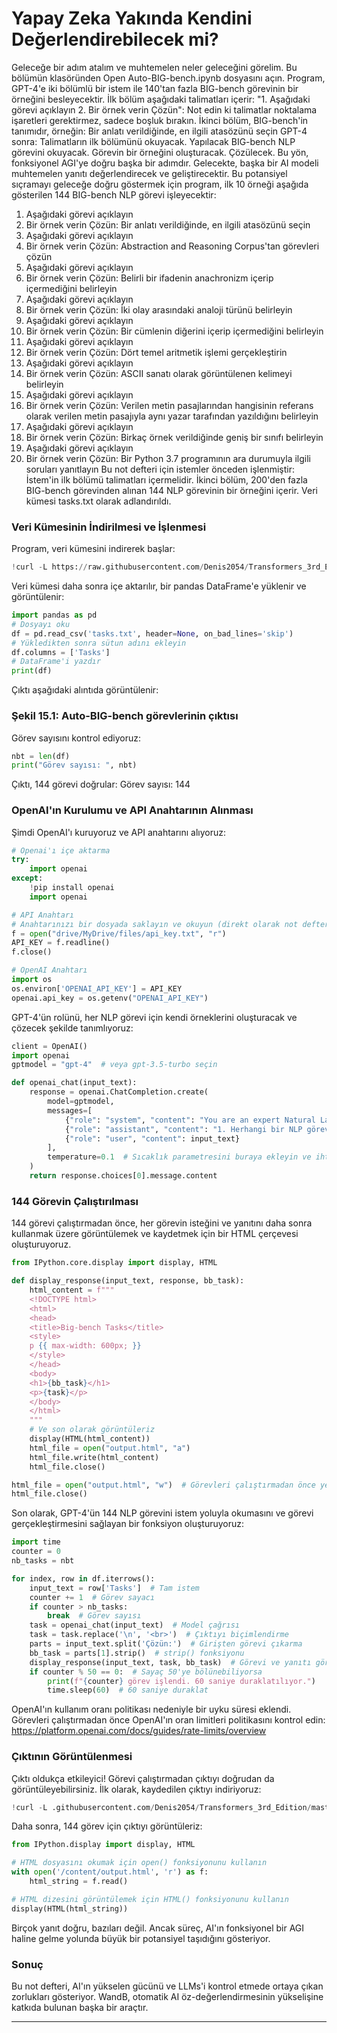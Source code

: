 # Yapay Zeka Yakında Kendini Değerlendirebilecek mi?

Geleceğe bir adım atalım ve muhtemelen neler geleceğini görelim. Bu bölümün klasöründen Open Auto-BIG-bench.ipynb dosyasını açın. Program, GPT-4'e iki bölümlü bir istem ile 140'tan fazla BIG-bench görevinin bir örneğini besleyecektir. İlk bölüm aşağıdaki talimatları içerir: 
"1. Aşağıdaki görevi açıklayın
2. Bir örnek verin 
Çözün": 
Not edin ki talimatlar noktalama işaretleri gerektirmez, sadece boşluk bırakın. İkinci bölüm, BIG-bench'in tanımıdır, örneğin: 
Bir anlatı verildiğinde, en ilgili atasözünü seçin 
GPT-4 sonra: 
Talimatların ilk bölümünü okuyacak. 
Yapılacak BIG-bench NLP görevini okuyacak. 
Görevin bir örneğini oluşturacak. 
Çözülecek. 
Bu yön, fonksiyonel AGI'ye doğru başka bir adımdır. Gelecekte, başka bir AI modeli muhtemelen yanıtı değerlendirecek ve geliştirecektir. 
Bu potansiyel sıçramayı geleceğe doğru göstermek için program, ilk 10 örneği aşağıda gösterilen 144 BIG-bench NLP görevi işleyecektir: 
1. Aşağıdaki görevi açıklayın 
2. Bir örnek verin 
Çözün: 
Bir anlatı verildiğinde, en ilgili atasözünü seçin 
1. Aşağıdaki görevi açıklayın 
2. Bir örnek verin 
Çözün: 
Abstraction and Reasoning Corpus'tan görevleri çözün 
1. Aşağıdaki görevi açıklayın 
2. Bir örnek verin 
Çözün: 
Belirli bir ifadenin anachronizm içerip içermediğini belirleyin 
1. Aşağıdaki görevi açıklayın 
2. Bir örnek verin 
Çözün: 
İki olay arasındaki analoji türünü belirleyin 
1. Aşağıdaki görevi açıklayın 
2. Bir örnek verin 
Çözün: 
Bir cümlenin diğerini içerip içermediğini belirleyin 
1. Aşağıdaki görevi açıklayın 
2. Bir örnek verin 
Çözün: 
Dört temel aritmetik işlemi gerçekleştirin 
1. Aşağıdaki görevi açıklayın 
2. Bir örnek verin 
Çözün: 
ASCII sanatı olarak görüntülenen kelimeyi belirleyin 
1. Aşağıdaki görevi açıklayın 
2. Bir örnek verin 
Çözün: 
Verilen metin pasajlarından hangisinin referans olarak verilen metin pasajıyla aynı yazar tarafından yazıldığını belirleyin 
1. Aşağıdaki görevi açıklayın 
2. Bir örnek verin 
Çözün: 
Birkaç örnek verildiğinde geniş bir sınıfı belirleyin 
1. Aşağıdaki görevi açıklayın 
2. Bir örnek verin 
Çözün: 
Bir Python 3.7 programının ara durumuyla ilgili soruları yanıtlayın 
Bu not defteri için istemler önceden işlenmiştir: 
İstem'in ilk bölümü talimatları içermelidir. 
İkinci bölüm, 200'den fazla BIG-bench görevinden alınan 144 NLP görevinin bir örneğini içerir. 
Veri kümesi tasks.txt olarak adlandırıldı.

### Veri Kümesinin İndirilmesi ve İşlenmesi

Program, veri kümesini indirerek başlar: 
```python
!curl -L https://raw.githubusercontent.com/Denis2054/Transformers_3rd_Edition/master/Chapter15/tasks.txt --output "tasks.txt"
```
Veri kümesi daha sonra içe aktarılır, bir pandas DataFrame'e yüklenir ve görüntülenir: 
```python
import pandas as pd
# Dosyayı oku
df = pd.read_csv('tasks.txt', header=None, on_bad_lines='skip')
# Yükledikten sonra sütun adını ekleyin
df.columns = ['Tasks']
# DataFrame'i yazdır
print(df)
```
Çıktı aşağıdaki alıntıda görüntülenir: 
### Şekil 15.1: Auto-BIG-bench görevlerinin çıktısı

Görev sayısını kontrol ediyoruz: 
```python
nbt = len(df)
print("Görev sayısı: ", nbt)
```
Çıktı, 144 görevi doğrular: 
Görev sayısı: 144

### OpenAI'ın Kurulumu ve API Anahtarının Alınması

Şimdi OpenAI'ı kuruyoruz ve API anahtarını alıyoruz: 
```python
# Openai'ı içe aktarma
try:
    import openai
except:
    !pip install openai
    import openai

# API Anahtarı
# Anahtarınızı bir dosyada saklayın ve okuyun (direkt olarak not defterine yazabilirsiniz ancak yanınızdaki biri tarafından görülebilir)
f = open("drive/MyDrive/files/api_key.txt", "r")
API_KEY = f.readline()
f.close()

# OpenAI Anahtarı
import os
os.environ['OPENAI_API_KEY'] = API_KEY
openai.api_key = os.getenv("OPENAI_API_KEY")
```
GPT-4'ün rolünü, her NLP görevi için kendi örneklerini oluşturacak ve çözecek şekilde tanımlıyoruz: 
```python
client = OpenAI()
import openai
gptmodel = "gpt-4"  # veya gpt-3.5-turbo seçin

def openai_chat(input_text):
    response = openai.ChatCompletion.create(
        model=gptmodel,
        messages=[
            {"role": "system", "content": "You are an expert Natural Language Processing exercise expert."},
            {"role": "assistant", "content": "1. Herhangi bir NLP görevini açıklayabilirsiniz. 2. Bir örnek oluşturun 3. Örneği çözün"},
            {"role": "user", "content": input_text}
        ],
        temperature=0.1  # Sıcaklık parametresini buraya ekleyin ve ihtiyacınız olan diğer parametreleri
    )
    return response.choices[0].message.content
```
### 144 Görevin Çalıştırılması

144 görevi çalıştırmadan önce, her görevin isteğini ve yanıtını daha sonra kullanmak üzere görüntülemek ve kaydetmek için bir HTML çerçevesi oluşturuyoruz. 
```python
from IPython.core.display import display, HTML

def display_response(input_text, response, bb_task):
    html_content = f"""
    <!DOCTYPE html>
    <html>
    <head>
    <title>Big-bench Tasks</title>
    <style>
    p {{ max-width: 600px; }}
    </style>
    </head>
    <body>
    <h1>{bb_task}</h1>
    <p>{task}</p>
    </body>
    </html>
    """
    # Ve son olarak görüntüleriz
    display(HTML(html_content))
    html_file = open("output.html", "a")
    html_file.write(html_content)
    html_file.close()

html_file = open("output.html", "w")  # Görevleri çalıştırmadan önce yeni bir dosya oluşturulduğundan emin olmak için
html_file.close()
```
Son olarak, GPT-4'ün 144 NLP görevini istem yoluyla okumasını ve görevi gerçekleştirmesini sağlayan bir fonksiyon oluşturuyoruz: 
```python
import time
counter = 0
nb_tasks = nbt

for index, row in df.iterrows():
    input_text = row['Tasks']  # Tam istem
    counter += 1  # Görev sayacı
    if counter > nb_tasks:
        break  # Görev sayısı
    task = openai_chat(input_text)  # Model çağrısı
    task = task.replace('\n', '<br>')  # Çıktıyı biçimlendirme
    parts = input_text.split('Çözün:')  # Girişten görevi çıkarma
    bb_task = parts[1].strip()  # strip() fonksiyonu
    display_response(input_text, task, bb_task)  # Görevi ve yanıtı görüntüleme
    if counter % 50 == 0:  # Sayaç 50'ye bölünebiliyorsa
        print(f"{counter} görev işlendi. 60 saniye duraklatılıyor.")
        time.sleep(60)  # 60 saniye duraklat
```
OpenAI'ın kullanım oranı politikası nedeniyle bir uyku süresi eklendi. Görevleri çalıştırmadan önce OpenAI'ın oran limitleri politikasını kontrol edin: https://platform.openai.com/docs/guides/rate-limits/overview

### Çıktının Görüntülenmesi

Çıktı oldukça etkileyici! Görevi çalıştırmadan çıktıyı doğrudan da görüntüleyebilirsiniz. 
İlk olarak, kaydedilen çıktıyı indiriyoruz: 
```python
!curl -L .githubusercontent.com/Denis2054/Transformers_3rd_Edition/master/Chapter15/output.html --output "output.html"
```
Daha sonra, 144 görev için çıktıyı görüntüleriz: 
```python
from IPython.display import display, HTML

# HTML dosyasını okumak için open() fonksiyonunu kullanın
with open('/content/output.html', 'r') as f:
    html_string = f.read()

# HTML dizesini görüntülemek için HTML() fonksiyonunu kullanın
display(HTML(html_string))
```
Birçok yanıt doğru, bazıları değil. Ancak süreç, AI'ın fonksiyonel bir AGI haline gelme yolunda büyük bir potansiyel taşıdığını gösteriyor. 

### Sonuç

Bu not defteri, AI'ın yükselen gücünü ve LLMs'i kontrol etmede ortaya çıkan zorlukları gösteriyor. WandB, otomatik AI öz-değerlendirmesinin yükselişine katkıda bulunan başka bir araçtır.

---

